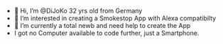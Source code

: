 - 👋 Hi, I’m @DiJoKo 32 yrs old from Germany
- 👀 I’m interested in creating a Smokestop App with Alexa compatibilty
- 🌱 I’m currently a total newb and need help to create the App
- I got no Computer available to code further, just a Smartphone.
<!---
DiJoKo/DiJoKo is a ✨ special ✨ repository because its `README.md` (this file) appears on your GitHub profile.
You can click the Preview link to take a look at your changes.
--->
